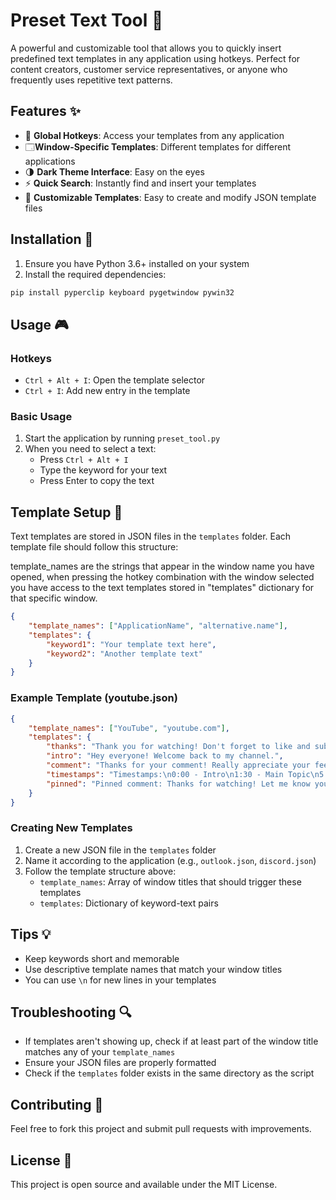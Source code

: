 # Preset Text Tool 🚀

A powerful and customizable tool that allows you to quickly insert predefined text templates in any application using hotkeys. Perfect for content creators, customer service representatives, or anyone who frequently uses repetitive text patterns.

## Features ✨

- 🎯 **Global Hotkeys**: Access your templates from any application
- 🗔**Window-Specific Templates**: Different templates for different applications
- 🌗 **Dark Theme Interface**: Easy on the eyes
- ⚡ **Quick Search**: Instantly find and insert your templates
- 🔧 **Customizable Templates**: Easy to create and modify JSON template files

## Installation 🔧

1. Ensure you have Python 3.6+ installed on your system
2. Install the required dependencies:
```bash
pip install pyperclip keyboard pygetwindow pywin32
```

## Usage 🎮

### Hotkeys
- `Ctrl + Alt + I`: Open the template selector
- `Ctrl + I`: Add new entry in the template

### Basic Usage
1. Start the application by running `preset_tool.py`
2. When you need to select a text:
   - Press `Ctrl + Alt + I`
   - Type the keyword for your text
   - Press Enter to copy the text

## Template Setup 📝

Text templates are stored in JSON files in the `templates` folder. Each template file should follow this structure:

template_names are the strings that appear in the window name you have opened, when pressing the hotkey combination with the window selected you have access to the text templates stored in "templates" dictionary for that specific window.

```json
{
    "template_names": ["ApplicationName", "alternative.name"],
    "templates": {
        "keyword1": "Your template text here",
        "keyword2": "Another template text"
    }
}
```

### Example Template (youtube.json)
```json
{
    "template_names": ["YouTube", "youtube.com"],
    "templates": {
        "thanks": "Thank you for watching! Don't forget to like and subscribe for more content.",
        "intro": "Hey everyone! Welcome back to my channel.",
        "comment": "Thanks for your comment! Really appreciate your feedback.",
        "timestamps": "Timestamps:\n0:00 - Intro\n1:30 - Main Topic\n5:00 - Summary\n6:00 - Outro",
        "pinned": "Pinned comment: Thanks for watching! Let me know your thoughts in the comments below 👇"
    }
}
```

### Creating New Templates

1. Create a new JSON file in the `templates` folder
2. Name it according to the application (e.g., `outlook.json`, `discord.json`)
3. Follow the template structure above:
   - `template_names`: Array of window titles that should trigger these templates
   - `templates`: Dictionary of keyword-text pairs

## Tips 💡

- Keep keywords short and memorable
- Use descriptive template names that match your window titles
- You can use `\n` for new lines in your templates

## Troubleshooting 🔍

- If templates aren't showing up, check if at least part of the window title matches any of your `template_names`
- Ensure your JSON files are properly formatted
- Check if the `templates` folder exists in the same directory as the script

## Contributing 🤝

Feel free to fork this project and submit pull requests with improvements.

## License 📄

This project is open source and available under the MIT License.
